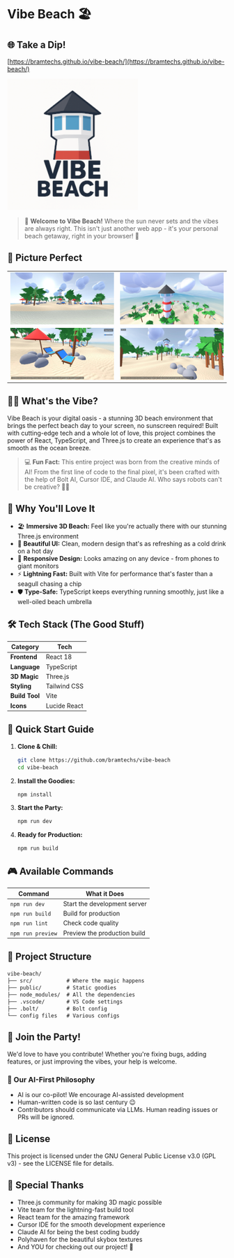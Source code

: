# Vibe Beach 🏖️

## 🌐 Take a Dip!

[https://bramtechs.github.io/vibe-beach/](https://bramtechs.github.io/vibe-beach/)

<img src="./public/logo.png" alt="Screenshot 1" height="300" />

> 🌊 **Welcome to Vibe Beach!** Where the sun never sets and the vibes are always right. This isn't just another web app - it's your personal beach getaway, right in your browser! 🎉

## 📸 Picture Perfect

<table>
  <tr>
    <td><img src="./misc/screenshot001.jpeg" alt="Screenshot 1" style="max-width: 100%; height: auto; object-fit: contain;" /></td>
    <td><img src="./misc/screenshot002.jpeg" alt="Screenshot 2" style="max-width: 100%; height: auto; object-fit: contain;" /></td>
  </tr>
  <tr>
    <td><img src="./misc/screenshot003.jpeg" alt="Screenshot 3" style="max-width: 100%; height: auto; object-fit: contain;" /></td>
    <td><img src="./misc/screenshot004.jpeg" alt="Screenshot 4" style="max-width: 100%; height: auto; object-fit: contain;" /></td>
  </tr>
</table>

## 🏄‍♂️ What's the Vibe?

Vibe Beach is your digital oasis - a stunning 3D beach environment that brings the perfect beach day to your screen, no sunscreen required! Built with cutting-edge tech and a whole lot of love, this project combines the power of React, TypeScript, and Three.js to create an experience that's as smooth as the ocean breeze.

> 💻 **Fun Fact:** This entire project was born from the creative minds of AI! From the first line of code to the final pixel, it's been crafted with the help of Bolt AI, Cursor IDE, and Claude AI. Who says robots can't be creative? 🤖✨

## 🌟 Why You'll Love It

- 🏖️ **Immersive 3D Beach:** Feel like you're actually there with our stunning Three.js environment
- 🎨 **Beautiful UI:** Clean, modern design that's as refreshing as a cold drink on a hot day
- 📱 **Responsive Design:** Looks amazing on any device - from phones to giant monitors
- ⚡ **Lightning Fast:** Built with Vite for performance that's faster than a seagull chasing a chip
- 🛡️ **Type-Safe:** TypeScript keeps everything running smoothly, just like a well-oiled beach umbrella

## 🛠️ Tech Stack (The Good Stuff)

| Category       | Tech         |
| -------------- | ------------ |
| **Frontend**   | React 18     |
| **Language**   | TypeScript   |
| **3D Magic**   | Three.js     |
| **Styling**    | Tailwind CSS |
| **Build Tool** | Vite         |
| **Icons**      | Lucide React |

## 🚀 Quick Start Guide

1. **Clone & Chill:**

   ```bash
   git clone https://github.com/bramtechs/vibe-beach
   cd vibe-beach
   ```

2. **Install the Goodies:**

   ```bash
   npm install
   ```

3. **Start the Party:**

   ```bash
   npm run dev
   ```

4. **Ready for Production:**
   ```bash
   npm run build
   ```

## 🎮 Available Commands

| Command           | What it Does                 |
| ----------------- | ---------------------------- |
| `npm run dev`     | Start the development server |
| `npm run build`   | Build for production         |
| `npm run lint`    | Check code quality           |
| `npm run preview` | Preview the production build |

## 📁 Project Structure

```
vibe-beach/
├── src/           # Where the magic happens
├── public/        # Static goodies
├── node_modules/  # All the dependencies
├── .vscode/       # VS Code settings
├── .bolt/         # Bolt config
└── config files   # Various configs
```

## 🤝 Join the Party!

We'd love to have you contribute! Whether you're fixing bugs, adding features, or just improving the vibes, your help is welcome.

### 🤖 Our AI-First Philosophy

- AI is our co-pilot! We encourage AI-assisted development
- Human-written code is so last century 😉
- Contributors should communicate via LLMs. Human reading issues or PRs will be ignored.

## 📄 License

This project is licensed under the GNU General Public License v3.0 (GPL v3) - see the LICENSE file for details.

## 🙏 Special Thanks

- Three.js community for making 3D magic possible
- Vite team for the lightning-fast build tool
- React team for the amazing framework
- Cursor IDE for the smooth development experience
- Claude AI for being the best coding buddy
- Polyhaven for the beautiful skybox textures
- And YOU for checking out our project! 🎉
